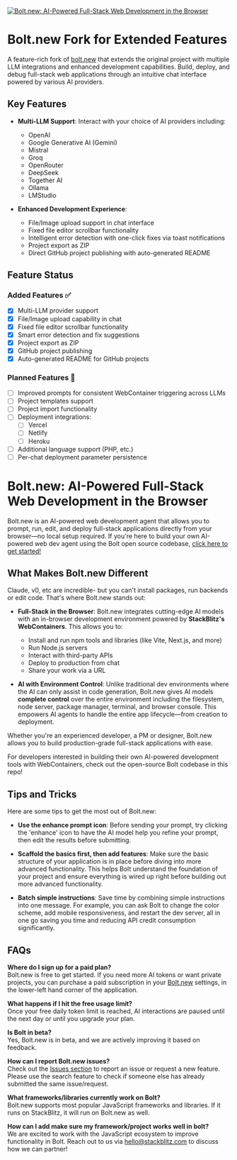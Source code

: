 [![Bolt.new: AI-Powered Full-Stack Web Development in the Browser](./public/social_preview_index.jpg)](https://bolt.new)

# Bolt.new Fork for Extended Features

A feature-rich fork of [bolt.new](https://github.com/stackblitz/bolt.new) that extends the original project with multiple LLM integrations and enhanced development capabilities. Build, deploy, and debug full-stack web applications through an intuitive chat interface powered by various AI providers.

## Key Features

- **Multi-LLM Support**: Interact with your choice of AI providers including:
  - OpenAI
  - Google Generative AI (Gemini)
  - Mistral
  - Groq
  - OpenRouter
  - DeepSeek
  - Together AI
  - Ollama
  - LMStudio

- **Enhanced Development Experience**:
  - File/Image upload support in chat interface
  - Fixed file editor scrollbar functionality
  - Intelligent error detection with one-click fixes via toast notifications
  - Project export as ZIP
  - Direct GitHub project publishing with auto-generated README

## Feature Status

### Added Features ✅
- [x] Multi-LLM provider support
- [x] File/Image upload capability in chat
- [x] Fixed file editor scrollbar functionality
- [x] Smart error detection and fix suggestions
- [x] Project export as ZIP
- [x] GitHub project publishing
- [x] Auto-generated README for GitHub projects

### Planned Features 🚧
- [ ] Improved prompts for consistent WebContainer triggering across LLMs
- [ ] Project templates support
- [ ] Project import functionality
- [ ] Deployment integrations:
  - [ ] Vercel
  - [ ] Netlify
  - [ ] Heroku
- [ ] Additional language support (PHP, etc.)
- [ ] Per-chat deployment parameter persistence

# Bolt.new: AI-Powered Full-Stack Web Development in the Browser

Bolt.new is an AI-powered web development agent that allows you to prompt, run, edit, and deploy full-stack applications directly from your browser—no local setup required. If you're here to build your own AI-powered web dev agent using the Bolt open source codebase, [click here to get started!](./CONTRIBUTING.md)

## What Makes Bolt.new Different

Claude, v0, etc are incredible- but you can't install packages, run backends or edit code. That's where Bolt.new stands out:

- **Full-Stack in the Browser**: Bolt.new integrates cutting-edge AI models with an in-browser development environment powered by **StackBlitz's WebContainers**. This allows you to:
  - Install and run npm tools and libraries (like Vite, Next.js, and more)
  - Run Node.js servers
  - Interact with third-party APIs
  - Deploy to production from chat
  - Share your work via a URL

- **AI with Environment Control**: Unlike traditional dev environments where the AI can only assist in code generation, Bolt.new gives AI models **complete control** over the entire  environment including the filesystem, node server, package manager, terminal, and browser console. This empowers AI agents to handle the entire app lifecycle—from creation to deployment.

Whether you're an experienced developer, a PM or designer, Bolt.new allows you to build production-grade full-stack applications with ease.

For developers interested in building their own AI-powered development tools with WebContainers, check out the open-source Bolt codebase in this repo!

## Tips and Tricks

Here are some tips to get the most out of Bolt.new:


- **Use the enhance prompt icon**: Before sending your prompt, try clicking the 'enhance' icon to have the AI model help you refine your prompt, then edit the results before submitting.

- **Scaffold the basics first, then add features**: Make sure the basic structure of your application is in place before diving into more advanced functionality. This helps Bolt understand the foundation of your project and ensure everything is wired up right before building out more advanced functionality.

- **Batch simple instructions**: Save time by combining simple instructions into one message. For example, you can ask Bolt to change the color scheme, add mobile responsiveness, and restart the dev server, all in one go saving you time and reducing API credit consumption significantly.

## FAQs

**Where do I sign up for a paid plan?**  
Bolt.new is free to get started. If you need more AI tokens or want private projects, you can purchase a paid subscription in your [Bolt.new](https://bolt.new) settings, in the lower-left hand corner of the application. 

**What happens if I hit the free usage limit?**  
Once your free daily token limit is reached, AI interactions are paused until the next day or until you upgrade your plan.

**Is Bolt in beta?**  
Yes, Bolt.new is in beta, and we are actively improving it based on feedback.

**How can I report Bolt.new issues?**  
Check out the [Issues section](https://github.com/stackblitz/bolt.new/issues) to report an issue or request a new feature. Please use the search feature to check if someone else has already submitted the same issue/request.

**What frameworks/libraries currently work on Bolt?**  
Bolt.new supports most popular JavaScript frameworks and libraries. If it runs on StackBlitz, it will run on Bolt.new as well.

**How can I add make sure my framework/project works well in bolt?**  
We are excited to work with the JavaScript ecosystem to improve functionality in Bolt. Reach out to us via [hello@stackblitz.com](mailto:hello@stackblitz.com) to discuss how we can partner!

<!-- Updated repository with security fixes -->
